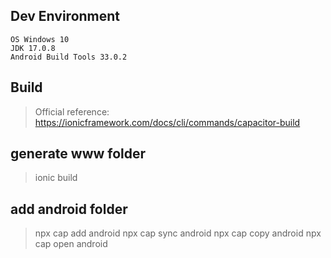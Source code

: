 ## Dev Environment

	OS Windows 10
	JDK 17.0.8
	Android Build Tools 33.0.2

## Build

> Official reference: https://ionicframework.com/docs/cli/commands/capacitor-build

## generate www folder
> ionic build

## add android folder
> npx cap add android
> npx cap sync android
> npx cap copy android
> npx cap open android
